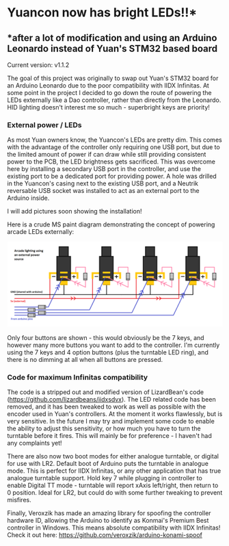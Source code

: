 # Yuancon now has bright LEDs!!*
## *after a lot of modification and using an Arduino Leonardo instead of Yuan's STM32 based board

Current version: v1.1.2

The goal of this project was originally to swap out Yuan's STM32 board for an Arduino Leonardo due to the poor compatibility with IIDX Infinitas. At some point in the project I decided to go down the route of powering the LEDs externally like a Dao controller, rather than directly from the Leonardo. HID lighting doesn't interest me so much - superbright keys are priority!


### External power / LEDs
As most Yuan owners know, the Yuancon's LEDs are pretty dim. This comes with the advantage of the controller only requiring one USB port, but due to the limited amount of power if can draw while still providing consistent power to the PCB, the LED brightness gets sacrificed. This was overcome here by installing a secondary USB port in the controller, and use the existing port to be a dedicated port for providing power. A hole was drilled in the Yuancon's casing next to the existing USB port, and a Neutrik reversable USB socket was installed to act as an external port to the Arduino inside. 

I will add pictures soon showing the installation!

Here is a crude MS paint diagram demonstrating the concept of powering arcade LEDs externally:

![alt text](lighting_diagram.png "Arcade lighting diagram")

Only four buttons are shown - this would obviously be the 7 keys, and however many more buttons you want to add to the controller. I'm currently using the 7 keys and 4 option buttons (plus the turntable LED ring), and there is no dimming at all when all buttons are pressed.

### Code for maximum Infinitas compatibility 

The code is a stripped out and modified version of LizardBean's code (https://github.com/lizardbeans/iidxsdvx). The LED related code has been removed, and it has been tweaked to work as well as possible with the encoder used in Yuan's controllers. At the moment it works flawlessly, but is very sensitive. In the future I may try and implement some code to enable the ability to adjust this sensitivity, or how much you have to turn the turntable before it fires. This will mainly be for preference - I haven't had any complaints yet! 

There are also now two boot modes for either analogue turntable, or digital for use with LR2. 
Default boot of Arduino puts the turntable in analogue mode. This is perfect for IIDX Infinitas, or any other application that has true analogue turntable support. Hold key 7 while plugging in controller to enable Digital TT mode - turntable will report xAxis left/right, then return to 0 position. Ideal for LR2, but could do with some further tweaking to prevent misfires.
 
Finally, Veroxzik has made an amazing library for spoofing the controller hardware ID, allowing the Arduino to identify as Konmai's Premium Best controller in Windows. This means absolute compatibility with IIDX Infinitas!
Check it out here: https://github.com/veroxzik/arduino-konami-spoof